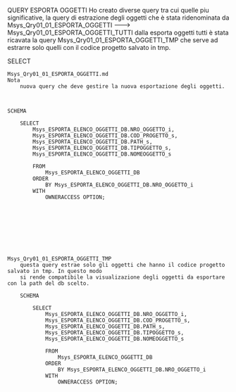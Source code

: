 QUERY ESPORTA OGGETTI
	Ho creato diverse query tra cui quelle piu significative, la query di estrazione degli oggetti
	che è stata ridenominata da Msys_Qry01_01_ESPORTA_OGGETTI ---> Msys_Qry01_01_ESPORTA_OGGETTI_TUTTI
	dalla esporta oggetti tutti è stata ricavata la query
		Msys_Qry01_01_ESPORTA_OGGETTI_TMP
	che serve ad estrarre solo quelli con il codice progetto salvato in tmp.

SELECT

	Msys_Qry01_01_ESPORTA_OGGETTI.md
	Nota
		nuova query che deve gestire la nuova esportazione degli oggetti.



	SCHEMA

		SELECT 
			Msys_ESPORTA_ELENCO_OGGETTI_DB.NRO_OGGETTO_i, 
			Msys_ESPORTA_ELENCO_OGGETTI_DB.COD_PROGETTO_s, 
			Msys_ESPORTA_ELENCO_OGGETTI_DB.PATH_s, 
			Msys_ESPORTA_ELENCO_OGGETTI_DB.TIPOGGETTO_s, 
			Msys_ESPORTA_ELENCO_OGGETTI_DB.NOMEOGGETTO_s

			FROM 
				Msys_ESPORTA_ELENCO_OGGETTI_DB 
			ORDER 
				BY Msys_ESPORTA_ELENCO_OGGETTI_DB.NRO_OGGETTO_i 
			WITH 
				OWNERACCESS OPTION;





				



	Msys_Qry01_01_ESPORTA_OGGETTI_TMP
		questa query estrae solo gli oggetti che hanno il codice progetto salvato in tmp. In questo modo
		si rende compatibile la visualizazione degli oggetti da esportare con la path del db scelto.

		SCHEMA

			SELECT 
				Msys_ESPORTA_ELENCO_OGGETTI_DB.NRO_OGGETTO_i, 
				Msys_ESPORTA_ELENCO_OGGETTI_DB.COD_PROGETTO_s, 
				Msys_ESPORTA_ELENCO_OGGETTI_DB.PATH_s, 
				Msys_ESPORTA_ELENCO_OGGETTI_DB.TIPOGGETTO_s, 
				Msys_ESPORTA_ELENCO_OGGETTI_DB.NOMEOGGETTO_s

				FROM 
					Msys_ESPORTA_ELENCO_OGGETTI_DB 
				ORDER 
					BY Msys_ESPORTA_ELENCO_OGGETTI_DB.NRO_OGGETTO_i 
				WITH 
					OWNERACCESS OPTION;